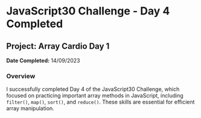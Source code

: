 # JavaScript30 Challenge - Day 4 Completed

## Project: Array Cardio Day 1

**Date Completed:** 14/09/2023

### Overview

I successfully completed Day 4 of the JavaScript30 Challenge, which focused on practicing important array methods in JavaScript, including `filter()`, `map()`, `sort()`, and `reduce()`. These skills are essential for efficient array manipulation.

